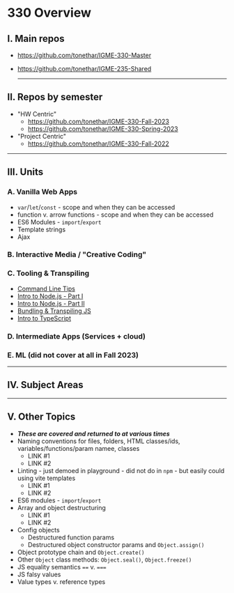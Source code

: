 # 330 Overview

## I. Main repos
- https://github.com/tonethar/IGME-330-Master
- https://github.com/tonethar/IGME-235-Shared

  ---

## II. Repos by semester
- "HW Centric"
  - https://github.com/tonethar/IGME-330-Fall-2023
  - https://github.com/tonethar/IGME-330-Spring-2023
- "Project Centric"
  - https://github.com/tonethar/IGME-330-Fall-2022
  
--- 

## III. Units

### A. Vanilla Web Apps
- `var`/`let`/`const` - scope and when they can be accessed
- function v. arrow functions - scope and when they can be accessed
- ES6 Modules - `import`/`export`
- Template strings
- Ajax

### B. Interactive Media / "Creative Coding"

### C. Tooling & Transpiling
- [Command Line Tips](https://github.com/tonethar/IGME-330-Master/blob/master/notes/command-line-tips.md)
- [Intro to Node.js - Part I](https://github.com/tonethar/IGME-330-Master/blob/master/notes/intro-to-node-1.md)
- [Intro to Node.js - Part II](https://github.com/tonethar/IGME-330-Master/blob/master/notes/intro-to-node-2.md)
- [Bundling & Transpiling JS](https://github.com/tonethar/IGME-330-Fall-2023/blob/main/notes/bundling-transpiling.md)
- [Intro to TypeScript](https://github.com/tonethar/IGME-330-Master/blob/master/notes/intro-typescript.md)

### D. Intermediate Apps (Services + cloud)

### E. ML (did not cover at all in Fall 2023)

---

## IV. Subject Areas

---

## V. Other Topics
- ***These are covered and returned to at various times***
- Naming conventions for files, folders, HTML classes/ids, variables/functions/param namee, classes
  - LINK #1
  - LINK #2
- Linting - just demoed in playground - did not do in `npm` - but easily could using vite templates
  - LINK #1
  - LINK #2
- ES6 modules - `import`/`export`
- Array and object destructuring
  - LINK #1
  - LINK #2
- Config objects
  - Destructured function params
  - Destructured object constructor params and `Object.assign()`
- Object prototype chain and `Object.create()`
- Other `Object` class methods: `Object.seal()`, `Object.freeze()`
- JS equality semantics `==` v. `===`
- JS falsy values
- Value types v. reference types

